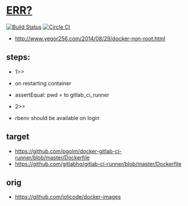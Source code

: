 [ERR?](https://registry.hub.docker.com/u/brownman/gitlab/builds_history/97800/)
===
[![Build Status](https://semaphoreapp.com/api/v1/projects/650ff752-8e17-4157-8b38-713ae98f2a43/312966/badge.png)](https://semaphoreapp.com/brownman/docker-images)
[![Circle CI](https://circleci.com/gh/brownman/docker-images.svg?style=svg)](https://circleci.com/gh/brownman/docker-images)

- http://www.yegor256.com/2014/08/29/docker-non-root.html


steps:
-----
- 1>>
- on restarting container
- assertEqual: pwd = to gitlab_ci_runner

- 2>>
- rbenv should be available on login


target
---
- https://github.com/pgolm/docker-gitlab-ci-runner/blob/master/Dockerfile
- https://github.com/gitlabhq/gitlab-ci-runner/blob/master/Dockerfile

orig
---
- https://github.com/jolicode/docker-images
